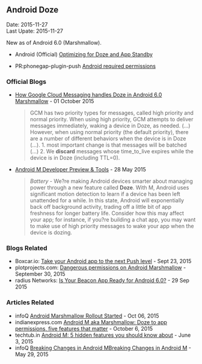 ## Android Doze ###
Date: 2015-11-27<br>
Last Upate: 2015-11-27

New as of Android 6.0 (Marshmallow).

- Android (Official) [Optimizing for Doze and App Standby](http://developer.android.com/training/monitoring-device-state/doze-standby.html)

- PR:phonegap-plugin-push
 [Android required permissions](https://github.com/phonegap/phonegap-plugin-push/issues/258)

### Official Blogs ###

- [How Google Cloud Messaging handles Doze in Android 6.0 Marshmallow](http://android-developers.blogspot.com/2015/10/how-google-cloud-messaging-handles-doze.html) - 01 October 2015

    > GCM has two priority types for messages, called high priority and normal priority. When using high priority, GCM attempts to deliver messages immediately, waking a device in Doze, as needed. (...) However, when using normal priority (the default priority), there are a number of different behaviors when the device is in Doze (...). 1. most important change is that messages will be batched (...) 2. We **discard** messages whose time_to_live expires while the device is in Doze (including TTL=0).

- [Android M Developer Preview & Tools](http://android-developers.blogspot.com/2015/05/android-m-developer-preview-tools.html) - 28 May 2015

    > *Battery* - We?re making Android devices smarter about managing power through a new feature called **Doze**. With M, Android uses significant motion detection to learn if a device has been left unattended for a while. In this state, Android will exponentially back off background activity, trading off a little bit of app freshness for longer battery life. Consider how this may affect your app; for instance, if you?re building a chat app, you may want to make use of high priority messages to wake your app when the device is dozing.


### Blogs Related ###

- Boxcar.io: [Take your Android app to the next Push level](http://developer.boxcar.io/blog/2015-09-23-take-your-app-to-the-next-push-level/) - Sept 23, 2015
- plotprojects.com: [Dangerous permissions on Android Marshmallow](http://www.plotprojects.com/dangerous-permissions-on-android-marshmallow/) - September 30, 2015
- radius Networks: [Is Your Beacon App Ready for Android 6.0?](http://developer.radiusnetworks.com/2015/09/29/is-your-beacon-app-ready-for-android-6.html) - 29 Sep 2015

### Articles Related ###

- infoQ [Android Marshmallow Rollout Started](http://www.infoq.com/news/2015/10/android-marshmallow-rollout) - Oct 06, 2015
- indianexpress.com [Android M aka Marshmallow: Doze to app permissions, five features that matter](http://indianexpress.com/article/technology/tech-news-technology/android-6-0-marshmallow-update-5-features-you-need-to-know/) - October 6, 2015
- techtub.in [Android M: 5 hidden features you should know about](http://techtub.in/android-m-5-hidden-features-you-should-know-about/) - June 3, 2015
- infoQ [Breaking Changes in Android MBreaking Changes in Android M](http://www.infoq.com/news/2015/05/android-m) - May 29, 2015
